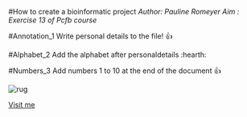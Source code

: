 #How to create a bioinformatic project
*Author: Pauline Romeyer*
*Aim : Exercise 13 of Pcfb course* 

#Annotation_1
Write personal details to the file! :thumbsup:

#Alphabet_2
Add the alphabet after personaldetails :hearth:

#Numbers_3
Add numbers 1 to 10 at the end of the document :thumbsup:

![rug](https://www.rug.nl/_definition/shared/images/logo--en.png)

[Visit me](https://github.com/PaulineRomeyer)
